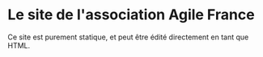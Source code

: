 Le site de l'association Agile France
=====================================

Ce site est purement statique, et peut être édité directement en tant que HTML.

